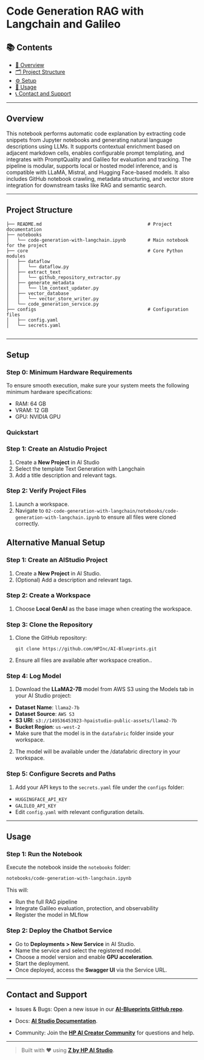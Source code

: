 # Code Generation RAG with Langchain and Galileo

## 📚 Contents

- [🧠 Overview](#overview)
- [🗂 Project Structure](#project-structure)
- [⚙️ Setup](#setup)
- [🚀 Usage](#usage)
- [📞 Contact and Support](#contact-and-support)

---

## Overview

This notebook performs automatic code explanation by extracting code snippets from Jupyter notebooks and generating natural language descriptions using LLMs. It supports contextual enrichment based on adjacent markdown cells, enables configurable prompt templating, and integrates with PromptQuality and Galileo for evaluation and tracking. The pipeline is modular, supports local or hosted model inference, and is compatible with LLaMA, Mistral, and Hugging Face-based models. It also includes GitHub notebook crawling, metadata structuring, and vector store integration for downstream tasks like RAG and semantic search.

---

## Project Structure

```
├── README.md                                       # Project documentation
├── notebooks
│   └── code-generation-with-langchain.ipynb        # Main notebook for the project
├── core                                            # Core Python modules
│   ├── dataflow
│   │   └── dataflow.py
│   ├── extract_text
│   │   └── github_repository_extractor.py
│   ├── generate_metadata
│   │   └── llm_context_updater.py
│   ├── vector_database
│   │   └── vector_store_writer.py
│   └── code_generation_service.py
├── configs                                         # Configuration files
│   ├── config.yaml
│   └── secrets.yaml


```

---

## Setup

### Step 0: Minimum Hardware Requirements
To ensure smooth execution, make sure your system meets the following minimum hardware specifications:

- RAM: 64 GB 
- VRAM: 12 GB 
- GPU: NVIDIA GPU 

### Quickstart

### Step 1: Create an AIstudio Project
1. Create a **New Project** in AI Studio
2. Select the template Text Generation with Langchain
3. Add a title description and relevant tags.

### Step 2: Verify Project Files
1. Launch a workspace.
2. Navigate to `02-code-generation-with-langchain/notebooks/code-generation-with-langchain.ipynb` to ensure all files were cloned correctly.


## Alternative Manual Setup

### Step 1: Create an AIStudio Project
1. Create a **New Project** in AI Studio.   
2. (Optional) Add a description and relevant tags.

### Step 2: Create a Workspace
1. Choose **Local GenAI** as the base image when creating the workspace.

### Step 3: Clone the Repository

1. Clone the GitHub repository:  
   ```
   git clone https://github.com/HPInc/AI-Blueprints.git
   ```

2. Ensure all files are available after workspace creation..

### Step 4: Log Model

1. Download the **LLaMA2-7B** model from AWS S3 using the Models tab in your AI Studio project:
  - **Dataset Name**: `llama2-7b`
  - **Dataset Source**: `AWS S3`
  - **S3 URI**: `s3://149536453923-hpaistudio-public-assets/llama2-7b`
  - **Bucket Region**: `us-west-2`
- Make sure that the model is in the `datafabric` folder inside your workspace.

2. The model will be available under the /datafabric directory in your workspace.

### Step 5:  Configure Secrets and Paths
1. Add your API keys to the `secrets.yaml` file under the `configs` folder:
  - `HUGGINGFACE_API_KEY`
  - `GALILEO_API_KEY`
- Edit `config.yaml` with relevant configuration details.

---

## Usage

### Step 1: Run the Notebook

Execute the notebook inside the `notebooks` folder:

```bash
notebooks/code-generation-with-langchain.ipynb
```

This will:

- Run the full RAG pipeline
- Integrate Galileo evaluation, protection, and observability
- Register the model in MLflow

### Step 2: Deploy the Chatbot Service

- Go to **Deployments > New Service** in AI Studio.
- Name the service and select the registered model.
- Choose a model version and enable **GPU acceleration**.
- Start the deployment.
- Once deployed, access the **Swagger UI** via the Service URL.

---

## Contact and Support

- Issues & Bugs: Open a new issue in our [**AI-Blueprints GitHub repo**](https://github.com/HPInc/AI-Blueprints).

- Docs: [**AI Studio Documentation**](https://zdocs.datascience.hp.com/docs/aistudio/overview).

- Community: Join the [**HP AI Creator Community**](https://community.datascience.hp.com/) for questions and help.


---

> Built with ❤️ using [**Z by HP AI Studio**](https://www.hp.com/us-en/workstations/ai-studio.html).